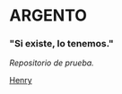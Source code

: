 # ARGENTO # 

### "Si existe, lo tenemos." ### 

*Repositorio de prueba.*

[Henry](https://www.soyhenry.com/)

